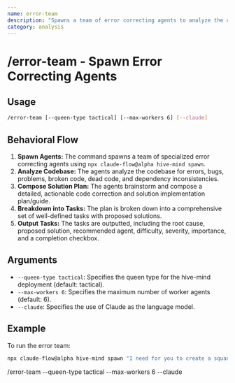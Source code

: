 ```yaml
---
name: error-team
description: "Spawns a team of error correcting agents to analyze the codebase and create a plan to fix identified issues."
category: analysis
---
```


# /error-team - Spawn Error Correcting Agents

## Usage

```bash
/error-team [--queen-type tactical] [--max-workers 6] [--claude]
```

## Behavioral Flow

1.  **Spawn Agents:**  The command spawns a team of specialized error correcting agents using `npx claude-flow@alpha hive-mind spawn`.
2.  **Analyze Codebase:** The agents analyze the codebase for errors, bugs, problems, broken code, dead code, and dependency inconsistencies.
3.  **Compose Solution Plan:** The agents brainstorm and compose a detailed, actionable code correction and solution implementation plan/guide.
4.  **Breakdown into Tasks:** The plan is broken down into a comprehensive set of well-defined tasks with proposed solutions.
5.  **Output Tasks:** The tasks are outputted, including the root cause, proposed solution, recommended agent, difficulty, severity, importance, and a completion checkbox.

## Arguments

*   `--queen-type tactical`:  Specifies the queen type for the hive-mind deployment (default: tactical).
*   `--max-workers 6`:  Specifies the maximum number of worker agents (default: 6).
*   `--claude`:  Specifies the use of Claude as the language model.

## Example

To run the error team:
```bash
npx claude-flow@alpha hive-mind spawn "I need for you to create a squad of error correcting agents. These agents specialize in their own domain and have their own unique set of skills that make them world-class by themselves, but together as a team, they are unrivaled. From a  laser focused Root-cause-analysis expert, to to a genius level error identifier and relationtional expert.  A world renowned codebase refactorer to a comprehensive codebase composer who is unparalleled in the ability to reimplement code corrections in one shot. and many more top of thier field experts.  Your assignment is to lead this all-star team to target and identify all of the errors, bugs, problems, broken code, dead code, dependency inconsistancies, etc... This team is looking for the entire gambet of possible codebase flaws and once the team feels confident that they have identified everything they can, then they are to brainstorm and compose  a flawless and actionable code correction and solution implenentation plan/guide. Then finally, this crew of codebase wizards will breakdown thier plan into a comprehensive set of well defined with proposed solutions, tasks that will upon completion, eliminate every possible error and inconsistancy in this entire codebase. Each task must include: the root/main condition or cause of the error including the flawed code snippet, at least one proposed solution, the recommended agent  that is most qualified to implement the corrections, the level of difficulty, the severity and importance of the issue, and finaly a checkbox so the task can be indicated as such upon completion to reduce the possiblity of agents double working themselves. The tasks must be organized in groups or sections of domain related functions, also the order in which the task should be corrected. --queen-type tactical --max-workers 6 --claude"
```

/error-team --queen-type tactical --max-workers 6 --claude